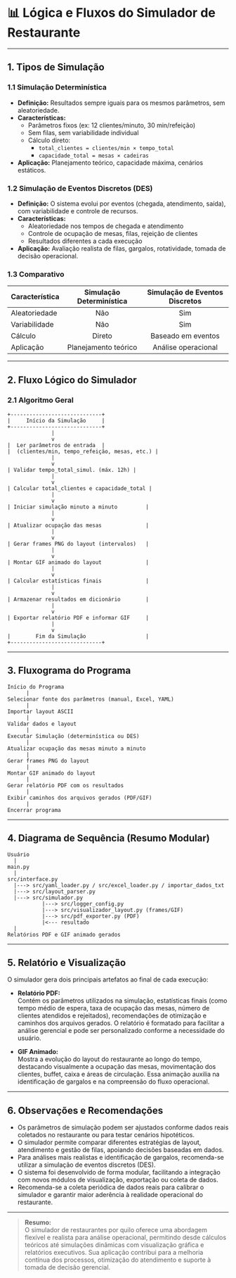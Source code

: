 # 📊 Lógica e Fluxos do Simulador de Restaurante

---

## 1. Tipos de Simulação

### 1.1 Simulação Determinística

- **Definição:** Resultados sempre iguais para os mesmos parâmetros, sem aleatoriedade.
- **Características:**
  - Parâmetros fixos (ex: 12 clientes/minuto, 30 min/refeição)
  - Sem filas, sem variabilidade individual
  - Cálculo direto:
    - `total_clientes = clientes/min × tempo_total`
    - `capacidade_total = mesas × cadeiras`
- **Aplicação:** Planejamento teórico, capacidade máxima, cenários estáticos.

### 1.2 Simulação de Eventos Discretos (DES)

- **Definição:** O sistema evolui por eventos (chegada, atendimento, saída), com variabilidade e controle de recursos.
- **Características:**
  - Aleatoriedade nos tempos de chegada e atendimento
  - Controle de ocupação de mesas, filas, rejeição de clientes
  - Resultados diferentes a cada execução
- **Aplicação:** Avaliação realista de filas, gargalos, rotatividade, tomada de decisão operacional.

### 1.3 Comparativo

| Característica   | Simulação Determinística | Simulação de Eventos Discretos |
|------------------|:-----------------------:|:------------------------------:|
| Aleatoriedade    | Não                     | Sim                            |
| Variabilidade    | Não                     | Sim                            |
| Cálculo          | Direto                  | Baseado em eventos             |
| Aplicação        | Planejamento teórico    | Análise operacional            |

---

## 2. Fluxo Lógico do Simulador

### 2.1 Algoritmo Geral

```plaintext
+-----------------------------+
|     Início da Simulação     |
+-----------------------------+
              |
              v
|  Ler parâmetros de entrada  |
|  (clientes/min, tempo_refeição, mesas, etc.) |
              |
              v
| Validar tempo_total_simul. (máx. 12h) |
              |
              v
| Calcular total_clientes e capacidade_total |
              |
              v
| Iniciar simulação minuto a minuto         |
              |
              v
| Atualizar ocupação das mesas              |
              |
              v
| Gerar frames PNG do layout (intervalos)   |
              |
              v
| Montar GIF animado do layout              |
              |
              v
| Calcular estatísticas finais              |
              |
              v
| Armazenar resultados em dicionário        |
              |
              v
| Exportar relatório PDF e informar GIF     |
              |
              v
|        Fim da Simulação                   |
+-----------------------------+
```

---

## 3. Fluxograma do Programa

```plaintext
Início do Programa
      |
Selecionar fonte dos parâmetros (manual, Excel, YAML)
      |
Importar layout ASCII
      |
Validar dados e layout
      |
Executar Simulação (determinística ou DES)
      |
Atualizar ocupação das mesas minuto a minuto
      |
Gerar frames PNG do layout
      |
Montar GIF animado do layout
      |
Gerar relatório PDF com os resultados
      |
Exibir caminhos dos arquivos gerados (PDF/GIF)
      |
Encerrar programa
```

---

## 4. Diagrama de Sequência (Resumo Modular)

```plaintext
Usuário
  |
main.py
  |
src/interface.py
  |---> src/yaml_loader.py / src/excel_loader.py / importar_dados_txt
  |---> src/layout_parser.py
  |---> src/simulador.py
           |---> src/logger_config.py
           |---> src/visualizador_layout.py (frames/GIF)
           |---> src/pdf_exporter.py (PDF)
           |<--- resultado
  |
Relatórios PDF e GIF animado gerados
```

---

## 5. Relatório e Visualização

O simulador gera dois principais artefatos ao final de cada execução:

- **Relatório PDF:**  
  Contém os parâmetros utilizados na simulação, estatísticas finais (como tempo médio de espera, taxa de ocupação das mesas, número de clientes atendidos e rejeitados), recomendações de otimização e caminhos dos arquivos gerados. O relatório é formatado para facilitar a análise gerencial e pode ser personalizado conforme a necessidade do usuário.

- **GIF Animado:**  
  Mostra a evolução do layout do restaurante ao longo do tempo, destacando visualmente a ocupação das mesas, movimentação dos clientes, buffet, caixa e áreas de circulação. Essa animação auxilia na identificação de gargalos e na compreensão do fluxo operacional.

---

## 6. Observações e Recomendações

- Os parâmetros de simulação podem ser ajustados conforme dados reais coletados no restaurante ou para testar cenários hipotéticos.
- O simulador permite comparar diferentes estratégias de layout, atendimento e gestão de filas, apoiando decisões baseadas em dados.
- Para análises mais realistas e identificação de gargalos, recomenda-se utilizar a simulação de eventos discretos (DES).
- O sistema foi desenvolvido de forma modular, facilitando a integração com novos módulos de visualização, exportação ou coleta de dados.
- Recomenda-se a coleta periódica de dados reais para calibrar o simulador e garantir maior aderência à realidade operacional do restaurante.

---

> **Resumo:**  
> O simulador de restaurantes por quilo oferece uma abordagem flexível e realista para análise operacional, permitindo desde cálculos teóricos até simulações dinâmicas com visualização gráfica e relatórios executivos. Sua aplicação contribui para a melhoria contínua dos processos, otimização do atendimento e suporte à tomada de decisão gerencial.